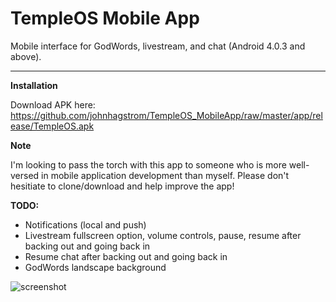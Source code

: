 # TempleOS Mobile App

Mobile interface for GodWords, livestream, and chat (Android 4.0.3 and above).

---

**Installation**

Download APK here: https://github.com/johnhagstrom/TempleOS_MobileApp/raw/master/app/release/TempleOS.apk

**Note**

I'm looking to pass the torch with this app to someone who is more well-versed in mobile application development than myself. Please don't hesitiate to clone/download and help improve the app!

**TODO:**
- Notifications (local and push)
- Livestream fullscreen option, volume controls, pause, resume after backing out and going back in
- Resume chat after backing out and going back in
- GodWords landscape background

![screenshot](https://i.imgur.com/O78ymfa.png)
